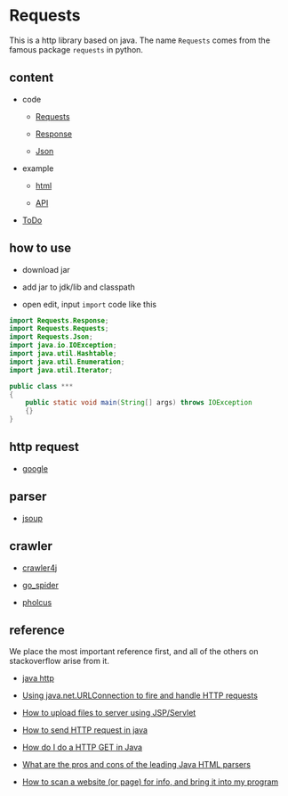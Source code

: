# Requests

This is a http library based on java. The name `Requests` comes from the famous package `requests` in python.

## content

- code

  - [Requests](https://github.com/gaoxinge/Requests/tree/master/Requests)

  - [Response](https://github.com/gaoxinge/Requests/tree/master/Response)

  - [Json](https://github.com/gaoxinge/Requests/tree/master/Json) 

- example

  - [html](https://github.com/gaoxinge/Requests/tree/master/html)

  - [API](https://github.com/gaoxinge/Requests/tree/master/API)

- [ToDo](https://github.com/gaoxinge/Requests/tree/master/ToDo)

## how to use

- download jar

- add jar to jdk/lib and classpath

- open edit, input `import` code like this

```java
import Requests.Response;
import Requests.Requests;
import Requests.Json;
import java.io.IOException;
import java.util.Hashtable;
import java.util.Enumeration;
import java.util.Iterator;

public class ***
{
	public static void main(String[] args) throws IOException
	{}
}
```

## http request

- [google](https://github.com/google/google-http-java-client)

## parser

- [jsoup](https://github.com/jhy/jsoup)

## crawler

- [crawler4j](https://github.com/yasserg/crawler4j)

- [go_spider](https://github.com/hu17889/go_spider)

- [pholcus](https://github.com/henrylee2cn/pholcus)

## reference

We place the most important reference first, and all of the others on stackoverflow arise from it.

- [java http](https://github.com/giantray/stackoverflow-java-top-qa/blob/master/contents/using-java-net-urlconnection-to-fire-and-handle-http-requests.md)

- [Using java.net.URLConnection to fire and handle HTTP requests](http://stackoverflow.com/questions/2793150/using-java-net-urlconnection-to-fire-and-handle-http-requests)

- [How to upload files to server using JSP/Servlet](http://stackoverflow.com/questions/2422468/how-to-upload-files-to-server-using-jsp-servlet)

- [How to send HTTP request in java](http://stackoverflow.com/questions/1359689/how-to-send-http-request-in-java)

- [How do I do a HTTP GET in Java](http://stackoverflow.com/questions/1485708/how-do-i-do-a-http-get-in-java)

- [What are the pros and cons of the leading Java HTML parsers](http://stackoverflow.com/questions/3152138/what-are-the-pros-and-cons-of-the-leading-java-html-parsers)

- [How to scan a website (or page) for info, and bring it into my program](http://stackoverflow.com/questions/2835505/how-to-scan-a-website-or-page-for-info-and-bring-it-into-my-program)